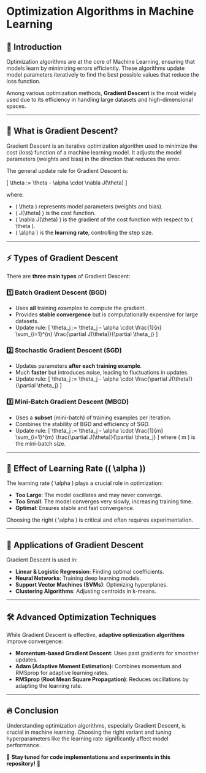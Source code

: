 # Optimization Algorithms in Machine Learning

## 🚀 Introduction
Optimization algorithms are at the core of Machine Learning, ensuring that models learn by minimizing errors efficiently. These algorithms update model parameters iteratively to find the best possible values that reduce the loss function.

Among various optimization methods, **Gradient Descent** is the most widely used due to its efficiency in handling large datasets and high-dimensional spaces.

---

## 📌 What is Gradient Descent?
Gradient Descent is an iterative optimization algorithm used to minimize the cost (loss) function of a machine learning model. It adjusts the model parameters (weights and bias) in the direction that reduces the error.

The general update rule for Gradient Descent is:

\[
\theta := \theta - \alpha \cdot \nabla J(\theta)
\]

where:
- \( \theta \) represents model parameters (weights and bias).
- \( J(\theta) \) is the cost function.
- \( \nabla J(\theta) \) is the gradient of the cost function with respect to \( \theta \).
- \( \alpha \) is the **learning rate**, controlling the step size.

---

## ⚡ Types of Gradient Descent
There are **three main types** of Gradient Descent:

### 1️⃣ **Batch Gradient Descent (BGD)**
- Uses **all** training examples to compute the gradient.
- Provides **stable convergence** but is computationally expensive for large datasets.
- Update rule:
  \[
  \theta_j := \theta_j - \alpha \cdot \frac{1}{n} \sum_{i=1}^{n} \frac{\partial J(\theta)}{\partial \theta_j}
  \]

### 2️⃣ **Stochastic Gradient Descent (SGD)**
- Updates parameters **after each training example**.
- Much **faster** but introduces noise, leading to fluctuations in updates.
- Update rule:
  \[
  \theta_j := \theta_j - \alpha \cdot \frac{\partial J(\theta)}{\partial \theta_j}
  \]

### 3️⃣ **Mini-Batch Gradient Descent (MBGD)**
- Uses a **subset** (mini-batch) of training examples per iteration.
- Combines the stability of BGD and efficiency of SGD.
- Update rule:
  \[
  \theta_j := \theta_j - \alpha \cdot \frac{1}{m} \sum_{i=1}^{m} \frac{\partial J(\theta)}{\partial \theta_j}
  \]
  where \( m \) is the mini-batch size.

---

## 🎯 Effect of Learning Rate (\( \alpha \))
The learning rate \( \alpha \) plays a crucial role in optimization:

- **Too Large**: The model oscillates and may never converge.
- **Too Small**: The model converges very slowly, increasing training time.
- **Optimal**: Ensures stable and fast convergence.

Choosing the right \( \alpha \) is critical and often requires experimentation.

---

## 📌 Applications of Gradient Descent
Gradient Descent is used in:
- **Linear & Logistic Regression**: Finding optimal coefficients.
- **Neural Networks**: Training deep learning models.
- **Support Vector Machines (SVMs)**: Optimizing hyperplanes.
- **Clustering Algorithms**: Adjusting centroids in k-means.

---

## 🛠️ Advanced Optimization Techniques
While Gradient Descent is effective, **adaptive optimization algorithms** improve convergence:

- **Momentum-based Gradient Descent**: Uses past gradients for smoother updates.
- **Adam (Adaptive Moment Estimation)**: Combines momentum and RMSprop for adaptive learning rates.
- **RMSprop (Root Mean Square Propagation)**: Reduces oscillations by adapting the learning rate.

---

## 🔥 Conclusion
Understanding optimization algorithms, especially Gradient Descent, is crucial in machine learning. Choosing the right variant and tuning hyperparameters like the learning rate significantly affect model performance.

🔗 **Stay tuned for code implementations and experiments in this repository!** 🚀
